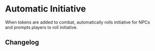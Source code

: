 # Automatic Initiative

When tokens are added to combat, automatically rolls initiative for NPCs and
prompts players to roll initiative.

## Changelog
